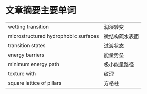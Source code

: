 # 文章摘要主要单词

|			 |			| 
|	---- | ---- | 
| wetting transition | 润湿转变 |
| microstructured hydrophobic surfaces | 微结构疏水表面 |
|	transition states	| 过渡状态 |
| energy barriers| 能量势垒 |
| minimum energy path| 极小能量路径 |
| texture with | 纹理 |
| square lattice of pillars | 方格柱 |


